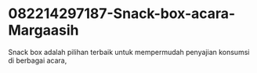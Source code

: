 # 082214297187-Snack-box-acara-Margaasih
Snack box adalah pilihan terbaik untuk mempermudah penyajian konsumsi di berbagai acara, 
